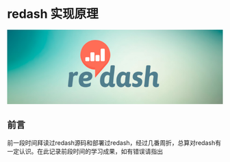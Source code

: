# redash 实现原理
<div align='center'>
<img src='images/head.jpg'>
</div>

## 前言
 前一段时间拜读过redash源码和部署过redash，经过几番周折，总算对redash有一定认识。在此记录前段时间的学习成果，如有错误请指出
